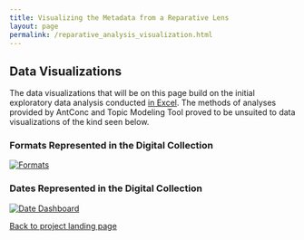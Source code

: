 ```yaml
---
title: Visualizing the Metadata from a Reparative Lens
layout: page
permalink: /reparative_analysis_visualization.html
---
```


## Data Visualizations

The data visualizations that will be on this page build on the initial exploratory data analysis conducted [in Excel](https://elizajames.io/reparative_analysis_excel.html). The methods of analyses provided by AntConc and Topic Modeling Tool proved to be unsuited to data visualizations of the kind seen below.

### Formats Represented in the Digital Collection

<div class='tableauPlaceholder' id='viz1669406090198' style='position: relative'><noscript><a href='https:&#47;&#47;elizabethjames.net&#47;'><img alt='Formats ' src='https:&#47;&#47;public.tableau.com&#47;static&#47;images&#47;Fo&#47;Formats_16293148508550&#47;Format&#47;1_rss.png' style='border: none' /></a></noscript><object class='tableauViz'  style='display:none;'><param name='host_url' value='https%3A%2F%2Fpublic.tableau.com%2F' /> <param name='embed_code_version' value='3' /> <param name='site_root' value='' /><param name='name' value='Formats_16293148508550&#47;Format' /><param name='tabs' value='no' /><param name='toolbar' value='yes' /><param name='static_image' value='https:&#47;&#47;public.tableau.com&#47;static&#47;images&#47;Fo&#47;Formats_16293148508550&#47;Format&#47;1.png' /> <param name='animate_transition' value='yes' /><param name='display_static_image' value='yes' /><param name='display_spinner' value='yes' /><param name='display_overlay' value='yes' /><param name='display_count' value='yes' /><param name='language' value='en-US' /></object></div>                <script type='text/javascript'>                    var divElement = document.getElementById('viz1669406090198');                    var vizElement = divElement.getElementsByTagName('object')[0];                    vizElement.style.width='100%';vizElement.style.height=(divElement.offsetWidth*0.75)+'px';                    var scriptElement = document.createElement('script');                    scriptElement.src = 'https://public.tableau.com/javascripts/api/viz_v1.js';                    vizElement.parentNode.insertBefore(scriptElement, vizElement);                </script>

### Dates Represented in the Digital Collection

<div class='tableauPlaceholder' id='viz1669406099563' style='position: relative'><noscript><a href='https:&#47;&#47;elizabethjames.net&#47;'><img alt='Date Dashboard ' src='https:&#47;&#47;public.tableau.com&#47;static&#47;images&#47;Da&#47;DateDashboard_16293116052340&#47;DateDashboard&#47;1_rss.png' style='border: none' /></a></noscript><object class='tableauViz'  style='display:none;'><param name='host_url' value='https%3A%2F%2Fpublic.tableau.com%2F' /> <param name='embed_code_version' value='3' /> <param name='site_root' value='' /><param name='name' value='DateDashboard_16293116052340&#47;DateDashboard' /><param name='tabs' value='no' /><param name='toolbar' value='yes' /><param name='static_image' value='https:&#47;&#47;public.tableau.com&#47;static&#47;images&#47;Da&#47;DateDashboard_16293116052340&#47;DateDashboard&#47;1.png' /> <param name='animate_transition' value='yes' /><param name='display_static_image' value='yes' /><param name='display_spinner' value='yes' /><param name='display_overlay' value='yes' /><param name='display_count' value='yes' /><param name='language' value='en-US' /></object></div>                <script type='text/javascript'>                    var divElement = document.getElementById('viz1669406099563');                    var vizElement = divElement.getElementsByTagName('object')[0];                    if ( divElement.offsetWidth > 800 ) { vizElement.style.width='100%';vizElement.style.height=(divElement.offsetWidth*0.75)+'px';} else if ( divElement.offsetWidth > 500 ) { vizElement.style.width='100%';vizElement.style.height=(divElement.offsetWidth*0.75)+'px';} else { vizElement.style.width='100%';vizElement.style.height='927px';}                     var scriptElement = document.createElement('script');                    scriptElement.src = 'https://public.tableau.com/javascripts/api/viz_v1.js';                    vizElement.parentNode.insertBefore(scriptElement, vizElement);                </script>

[Back to project landing page](https://elizajames.github.io/reparative.html)